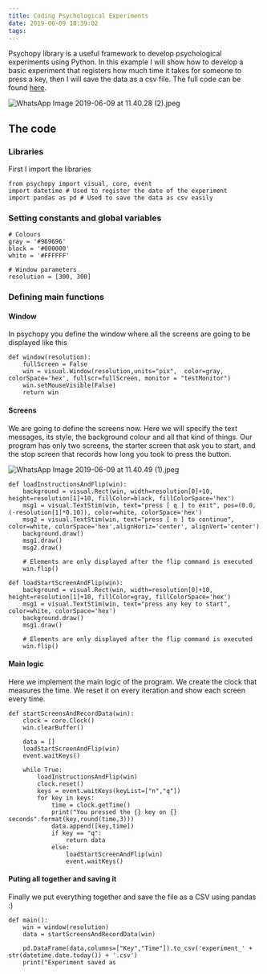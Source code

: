 ```yaml
---
title: Coding Psychological Experiments
date: 2019-06-09 18:39:02
tags:
---
```


Psychopy library is a useful framework to develop psychological experiments using Python. In this example I will show how to develop a basic experiment that registers how much time it takes for someone to press a key, then I will save the data as a csv file. The full code can be found [here](https://gist.github.com/mathigatti/3635a6414118e34fa90786fb67b6b7ea).

![WhatsApp Image 2019-06-09 at 11.40.28 (2).jpeg](https://ucarecdn.com/747786fb-53a6-470f-9d21-1c0285d2d320/)

## The code

### Libraries
First I import the libraries
```
from psychopy import visual, core, event
import datetime # Used to register the date of the experiment
import pandas as pd # Used to save the data as csv easily
```

### Setting constants and global variables
```
# Colours
gray = '#969696'
black = '#000000'
white = '#FFFFFF'

# Window parameters
resolution = [300, 300]
```

### Defining main functions

#### Window

In psychopy you define the window where all the screens are going to be displayed like this

```
def window(resolution):
    fullScreen = False
    win = visual.Window(resolution,units="pix",  color=gray, colorSpace='hex', fullscr=fullScreen, monitor = "testMonitor")
    win.setMouseVisible(False)
    return win
```

#### Screens

We are going to define the screens now. Here we will specify the text messages, its style, the background colour and all that kind of things. Our program has only two screens, the starter screen that ask you to start, and the stop screen that records how long you took to press the button.

![WhatsApp Image 2019-06-09 at 11.40.49 (1).jpeg](https://ucarecdn.com/75931ec1-0f82-45f1-be76-22004d39dc4f/)

```
def loadInstructionsAndFlip(win):
    background = visual.Rect(win, width=resolution[0]+10, height=resolution[1]+10, fillColor=black, fillColorSpace='hex')
    msg1 = visual.TextStim(win, text="press [ q ] to exit", pos=(0.0,(-resolution[1]*0.10)), color=white, colorSpace='hex')
    msg2 = visual.TextStim(win, text="press [ n ] to continue", color=white, colorSpace='hex',alignHoriz='center', alignVert='center')
    background.draw()
    msg1.draw()
    msg2.draw()

    # Elements are only displayed after the flip command is executed
    win.flip()

def loadStartScreenAndFlip(win):
    background = visual.Rect(win, width=resolution[0]+10, height=resolution[1]+10, fillColor=gray, fillColorSpace='hex')
    msg1 = visual.TextStim(win, text="press any key to start", color=white, colorSpace='hex')
    background.draw()
    msg1.draw()

    # Elements are only displayed after the flip command is executed
    win.flip()
```

#### Main logic
Here we implement the main logic of the program. We create the clock that measures the time. We reset it on every iteration and show each screen every time.
```
def startScreensAndRecordData(win):
    clock = core.Clock()
    win.clearBuffer()

    data = []
    loadStartScreenAndFlip(win)
    event.waitKeys()

    while True:
        loadInstructionsAndFlip(win)
        clock.reset()
        keys = event.waitKeys(keyList=["n","q"])
        for key in keys:
            time = clock.getTime()
            print("You pressed the {} key on {} seconds".format(key,round(time,3)))
            data.append([key,time])
            if key == "q":
                return data
            else:
                loadStartScreenAndFlip(win)
                event.waitKeys()
```

#### Puting all together and saving it
Finally we put everything together and save the file as a CSV using pandas :)

```
def main():
    win = window(resolution)
    data = startScreensAndRecordData(win)

    pd.DataFrame(data,columns=["Key","Time"]).to_csv('experiment_' + str(datetime.date.today()) + '.csv')
    print("Experiment saved as